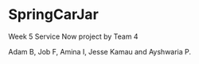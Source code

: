 # SpringCarJar
Week 5 Service Now project by Team 4

Adam B, Job F, Amina I, Jesse Kamau and Ayshwaria P.